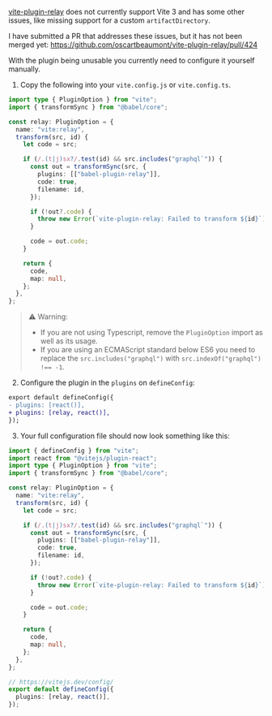 [vite-plugin-relay](https://github.com/oscartbeaumont/vite-plugin-relay) does not currently support Vite 3 and has some other issues, like missing support for a custom `artifactDirectory`.

I have submitted a PR that addresses these issues, but it has not been merged yet: https://github.com/oscartbeaumont/vite-plugin-relay/pull/424

With the plugin being unusable you currently need to configure it yourself manually.

1. Copy the following into your `vite.config.js` or `vite.config.ts`.

```typescript
import type { PluginOption } from "vite";
import { transformSync } from "@babel/core";

const relay: PluginOption = {
  name: "vite:relay",
  transform(src, id) {
    let code = src;

    if (/.(t|j)sx?/.test(id) && src.includes("graphql`")) {
      const out = transformSync(src, {
        plugins: [["babel-plugin-relay"]],
        code: true,
        filename: id,
      });

      if (!out?.code) {
        throw new Error(`vite-plugin-relay: Failed to transform ${id}`);
      }

      code = out.code;
    }

    return {
      code,
      map: null,
    };
  },
};
```

> ⚠️ Warning:
>
> - If you are not using Typescript, remove the `PluginOption` import as well as its usage.
> - If you are using an ECMAScript standard below ES6 you need to replace the `src.includes("graphql")` with `src.indexOf("graphql") !== -1`.

2. Configure the plugin in the `plugins` on `defineConfig`:

```diff
export default defineConfig({
- plugins: [react()],
+ plugins: [relay, react()],
});
```

3. Your full configuration file should now look something like this:

```typescript
import { defineConfig } from "vite";
import react from "@vitejs/plugin-react";
import type { PluginOption } from "vite";
import { transformSync } from "@babel/core";

const relay: PluginOption = {
  name: "vite:relay",
  transform(src, id) {
    let code = src;

    if (/.(t|j)sx?/.test(id) && src.includes("graphql`")) {
      const out = transformSync(src, {
        plugins: [["babel-plugin-relay"]],
        code: true,
        filename: id,
      });

      if (!out?.code) {
        throw new Error(`vite-plugin-relay: Failed to transform ${id}`);
      }

      code = out.code;
    }

    return {
      code,
      map: null,
    };
  },
};

// https://vitejs.dev/config/
export default defineConfig({
  plugins: [relay, react()],
});
```
